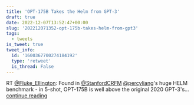 ```yaml
---
title: 'OPT-175B Takes the Helm from GPT-3'
draft: true
date: 2022-12-07T13:52:47+00:00
slug: '202212071352-opt-175b-takes-helm-from-gpt3'
tags:
  - tweets
is_tweet: true
tweet_info:
  id: '1600367700274184192'
  type: 'retweet'
  is_thread: False
---
```




RT [@Fluke_Ellington](https://x.com/Fluke_Ellington): Found in [@StanfordCRFM](https://x.com/StanfordCRFM) [@percyliang](https://x.com/percyliang)'s huge HELM benchmark - in 5-shot, OPT-175B is well above the original 2020 GPT-3's… [continue reading](https://x.com/sytelus/status/1600367700274184192)
